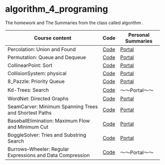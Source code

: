 # algorithm_4_programing

The homework and The Summaries from the class called algorithm .

Course content | Code | Personal Summaries
|-|-|-|
Percolation: Union and Found | [Code](https://github.com/CrazyFnOption/algorithm_4_programing/tree/master/Programming_Assignment_1) | [Portal](http://wsx1128.cn/2019/02/08/Percolation/)
Permutation: Queue and Dequeue |[Code](https://github.com/CrazyFnOption/algorithm_4_programing/tree/master/Programming_Assignment_2) |[Portal](http://wsx1128.cn/2019/02/24/Permutation/)
CollinearPoint: Sort| [Code](https://github.com/CrazyFnOption/algorithm_4_programing/tree/master/Programming_Assignment_3) | [Portal](http://wsx1128.cn/2019/02/24/CollinearPoint/)
CollisionSystem: physical| [Code](https://github.com/CrazyFnOption/algorithm_4_programing/tree/master/CollisionSystem) | [Portal](http://wsx1128.cn/2019/02/26/基于java的碰撞物理引擎/)
8_Pazzle: Priority Queue | [Code](https://github.com/CrazyFnOption/algorithm_4_programing/tree/master/Programming_Assignment_4) | [Portal](http://wsx1128.cn/2019/02/26/8-pazzle/)
Kd-Trees: Search | [Code](https://github.com/CrazyFnOption/algorithm_4_programing/tree/master/Programming_Assignment_5) | ～～Portal～～
WordNet: Directed Graphs  | [Code](https://github.com/CrazyFnOption/algorithm_4_programing/tree/master/Programming_Assignment_6)| [Portal](http://wsx1128.cn/2019/09/10/WordNet/)
SeamCarver: Minimum Spanning Trees and Shortest Paths  | [Code](https://github.com/CrazyFnOption/algorithm_4_programing/tree/master/Programming_Assignment_7)| [Portal](http://wsx1128.cn/2019/09/10/SeamCarver/)
BaseballElimination:  Maximum Flow and Minimum Cut| [Code](https://github.com/CrazyFnOption/algorithm_4_programing/tree/master/Programming_Assignment_8)| [Portal](http://wsx1128.cn/2019/09/14/BaseballElimination/)
BoggleSolver: Tries and Substring Search | [Code](https://github.com/CrazyFnOption/algorithm_4_programing/tree/master/Programming_Assignment_9)| [Portal](http://wsx1128.cn/2019/09/28/BoggleSolver/)
Burrows–Wheeler: Regular Expressions and Data Compression| [Code](https://github.com/CrazyFnOption/algorithm_4_programing/tree/master/Programming_Assignment_10)|～～Portal～～
